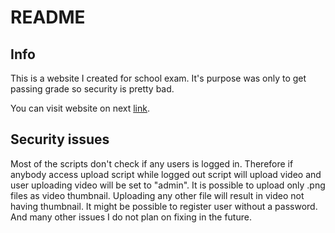README
======

Info
----
This is a website I created for school exam.
It's purpose was only to get passing grade so security is pretty bad.

You can visit website on next [link](http://iswd.dx.am/).

Security issues
---------------
Most of the scripts don't check if any users is logged in.
Therefore if anybody access upload script while logged out script will upload video and user uploading video will be set to "admin".
It is possible to upload only .png files as video thumbnail.
Uploading any other file will result in video not having thumbnail.
It might be possible to register user without a password.
And many other issues I do not plan on fixing in the future.
